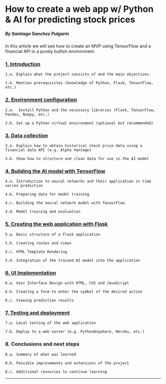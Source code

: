# How to create a web app w/ Python & AI for predicting stock prices
##### By Santiago Sanchez Pulgarin

In this article we will see how to create an MVP using TensorFlow and a financial API in a purely bullish environment.

### [1. Introduction](Docs/introduction.md)

    1.a. Explain what the project consists of and the main objectives.
     
    1.b. Mention prerequisites (knowledge of Python, Flask, TensorFlow, etc.)

### [2. Environment configuration](Docs/env_conf.md)

    2.a.  Install Python and the necessary libraries (Flask, TensorFlow, Pandas, Numpy, etc.)

    2.b. Set up a Python virtual environment (optional but recommended)

### [3. Data collection](Docs/data_collect.md)

    3.a. Explain how to obtain historical stock price data using a financial data API (e.g. Alpha Vantage)
    
    3.b. Show how to structure and clean data for use in the AI model

### [4. Building the AI model with TensorFlow](Docs/build_ai_model.md)

    4.a. Introduction to neural networks and their application in time series prediction
    
    4.b. Preparing data for model training
    
    4.c. Building the neural network model with TensorFlow
    
    4.d. Model training and evaluation

### [5. Creating the web application with Flask](Docs/create_web_app.md)

    5.a. Basic structure of a Flask application
    
    5.b. Creating routes and views
    
    5.c. HTML Template Rendering
    
    5.d. Integration of the trained AI model into the application

### [6. UI Implementation](Docs/ui_creation.md)

    6.a. User Interface Design with HTML, CSS and JavaScript
    
    6.b. Creating a form to enter the symbol of the desired action
    
    6.c. Viewing prediction results

### [7. Testing and deployment](Docs/test_deploy.md)

    7.a. Local testing of the web application
    
    7.b. Deploy to a web server (e.g. PythonAnywhere, Heroku, etc.)

### 8. Conclusions and next steps

    8.a. Summary of what was learned
    
    8.b. Possible improvements and extensions of the project
    
    8.c. Additional resources to continue learning

---

